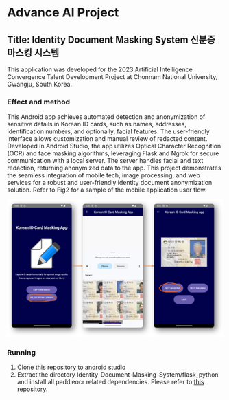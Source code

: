 # Advance AI Project
## Title: Identity Document Masking System 신분증 마스킹 시스템
This application was developed for the 2023 Artificial Intelligence Convergence Talent Development Project at Chonnam National University, Gwangju, South Korea.
### Effect and method
This Android app achieves automated detection and anonymization of sensitive details in Korean ID cards, such as names, addresses, identification numbers, and optionally, facial features. The user-friendly interface allows customization and manual review of redacted content. Developed in Android Studio, the app utilizes Optical Character Recognition (OCR) and face masking algorithms, leveraging Flask and Ngrok for secure communication with a local server. The server handles facial and text redaction, returning anonymized data to the app. This project demonstrates the seamless integration of mobile tech, image processing, and web services for a robust and user-friendly identity document anonymization solution. Refer to Fig2 for a sample of the mobile application user flow.

![image](images/face_redaction.png)

### Running
1. Clone this repository to android studio
2. Extract the directory Identity-Document-Masking-System/flask_python and install all paddleocr related dependencies. Please refer to [this repository](https://github.com/yunwoong7/korean_ocr_using_paddleOCR).

